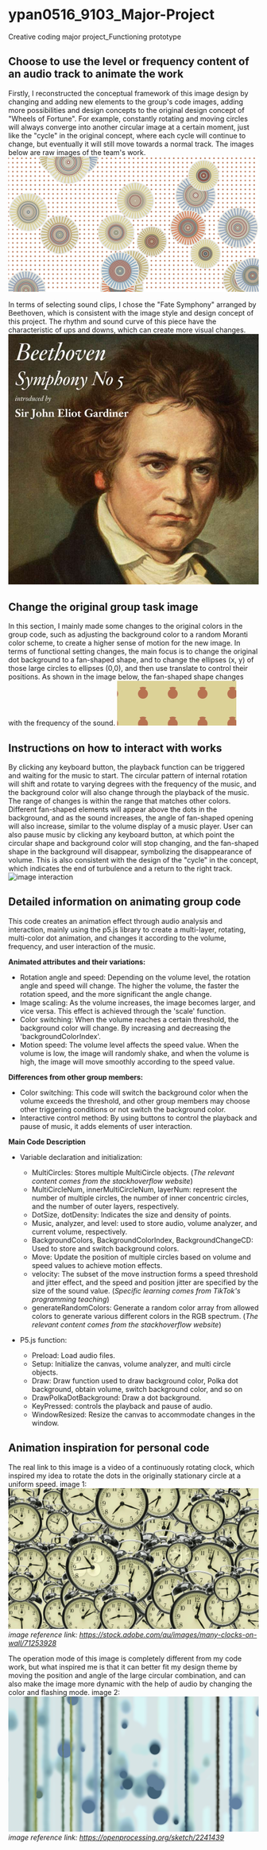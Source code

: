 # ypan0516_9103_Major-Project
Creative coding major project_Functioning prototype

## Choose to use the level or frequency content of an audio track to animate the work
Firstly, I reconstructed the conceptual framework of this image design by changing and adding new elements to the group's code images, adding more possibilities and design concepts to the original design concept of "Wheels of Fortune". For example, constantly rotating and moving circles will always converge into another circular image at a certain moment, just like the "cycle" in the original concept, where each cycle will continue to change, but eventually it will still move towards a normal track. The images below are raw images of the team's work.
![group work image](readmeimages/Image2.png)


In terms of selecting sound clips, I chose the "Fate Symphony" arranged by Beethoven, which is consistent with the image style and design concept of this project. The rhythm and sound curve of this piece have the characteristic of ups and downs, which can create more visual changes.
![Symphony No.5 by Beethoven](readmeimages/Image1.jpg)

## Change the original group task image
In this section, I mainly made some changes to the original colors in the group code, such as adjusting the background color to a random Moranti color scheme, to create a higher sense of motion for the new image. In terms of functional setting changes, the main focus is to change the original dot background to a fan-shaped shape, and to change the ellipses (x, y) of those large circles to ellipses (0,0), and then use translate to control their positions. As shown in the image below, the fan-shaped shape changes with the frequency of the sound.
![group work changed](readmeimages/Image3.png)

## Instructions on how to interact with works
By clicking any keyboard button, the playback function can be triggered and waiting for the music to start. The circular pattern of internal rotation will shift and rotate to varying degrees with the frequency of the music, and the background color will also change through the playback of the music. The range of changes is within the range that matches other colors. Different fan-shaped elements will appear above the dots in the background, and as the sound increases, the angle of fan-shaped opening will also increase, similar to the volume display of a music player. 
User can also pause music by clicking any keyboard button, at which point the circular shape and background color will stop changing, and the fan-shaped shape in the background will disappear, symbolizing the disappearance of volume. This is also consistent with the design of the "cycle" in the concept, which indicates the end of turbulence and a return to the right track.
![image interaction](readmeimages/image4.gif)

## Detailed information on animating group code
This code creates an animation effect through audio analysis and interaction, mainly using the p5.js library to create a multi-layer, rotating, multi-color dot animation, and changes it according to the volume, frequency, and user interaction of the music. 

**Animated attributes and their variations:**
- Rotation angle and speed: Depending on the volume level, the rotation angle and speed will change. The higher the volume, the faster the rotation speed, and the more significant the angle change.
- Image scaling: As the volume increases, the image becomes larger, and vice versa. This effect is achieved through the 'scale' function.
- Color switching: When the volume reaches a certain threshold, the background color will change. By increasing and decreasing the 'backgroundColorIndex'.
- Motion speed: The volume level affects the speed value. When the volume is low, the image will randomly shake, and when the volume is high, the image will move smoothly according to the speed value.

**Differences from other group members:**
- Color switching: This code will switch the background color when the volume exceeds the threshold, and other group members may choose other triggering conditions or not switch the background color.
- Interactive control method: By using buttons to control the playback and pause of music, it adds elements of user interaction.

**Main Code Description**
- Variable declaration and initialization:
  - MultiCircles: Stores multiple MultiCircle objects. (*The relevant content comes from the stackhoverflow website*)
  - MultiCircleNum, innerMultiCircleNum, layerNum: represent the number of multiple circles, the number of inner concentric circles, and the number of outer layers, respectively.
  - DotSize, dotDensity: Indicates the size and density of points.
  - Music, analyzer, and level: used to store audio, volume analyzer, and current volume, respectively.
  - BackgroundColors, BackgroundColorIndex, BackgroundChangeCD: Used to store and switch background colors.
  - Move: Update the position of multiple circles based on volume and speed values to achieve motion effects.
  - velocity: The subset of the move instruction forms a speed threshold and jitter effect, and the speed and position jitter are specified by the size of the sound value. (*Specific learning comes from TikTok's programming teaching*)
  - generateRandomColors: Generate a random color array from allowed colors to generate various different colors in the RGB spectrum. (*The relevant content comes from the stackhoverflow website*)
  
- P5.js function:
  - Preload: Load audio files.
  - Setup: Initialize the canvas, volume analyzer, and multi circle objects.
  - Draw: Draw function used to draw background color, Polka dot background, obtain volume, switch background color, and so on
  - DrawPolkaDotBackground: Draw a dot background.
  - KeyPressed: controls the playback and pause of audio.
  - WindowResized: Resize the canvas to accommodate changes in the window.

## Animation inspiration for personal code
The real link to this image is a video of a continuously rotating clock, which inspired my idea to rotate the dots in the originally stationary circle at a uniform speed.
image 1: ![inspiration image1](readmeimages/image5.webp)
*image reference link: https://stock.adobe.com/au/images/many-clocks-on-wall/71253928*

The operation mode of this image is completely different from my code work, but what inspired me is that it can better fit my design theme by moving the position and angle of the large circular combination, and can also make the image more dynamic with the help of audio by changing the color and flashing mode. 
image 2: ![inspiration image2](readmeimages/image6.png)
*image reference link: https://openprocessing.org/sketch/2241439*












